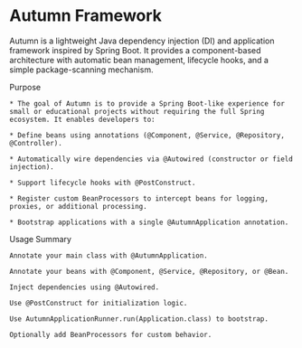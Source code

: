 # Autumn Framework

Autumn is a lightweight Java dependency injection (DI) and application framework inspired by Spring Boot. It provides a component-based architecture with automatic bean management, lifecycle hooks, and a simple package-scanning mechanism.

Purpose

    * The goal of Autumn is to provide a Spring Boot-like experience for small or educational projects without requiring the full Spring ecosystem. It enables developers to:

    * Define beans using annotations (@Component, @Service, @Repository, @Controller).

    * Automatically wire dependencies via @Autowired (constructor or field injection).

    * Support lifecycle hooks with @PostConstruct.

    * Register custom BeanProcessors to intercept beans for logging, proxies, or additional processing.

    * Bootstrap applications with a single @AutumnApplication annotation.


Usage Summary

    Annotate your main class with @AutumnApplication.

    Annotate your beans with @Component, @Service, @Repository, or @Bean.

    Inject dependencies using @Autowired.

    Use @PostConstruct for initialization logic.

    Use AutumnApplicationRunner.run(Application.class) to bootstrap.

    Optionally add BeanProcessors for custom behavior.